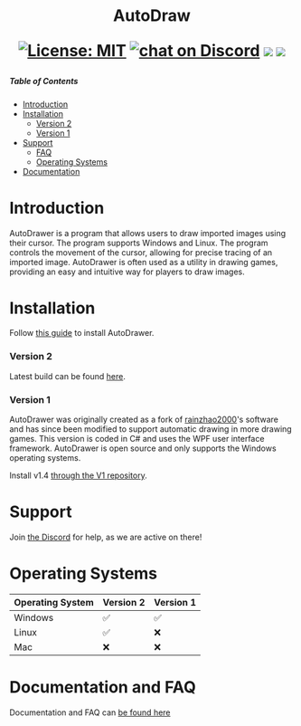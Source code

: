 <h1 align="center">
AutoDraw
<br>

[![License: MIT](https://img.shields.io/badge/License-MIT-yellow.svg)](https://opensource.org/licenses/MIT)
<a href="https://discord.gg/rwvUFraDnb" alt="Discord">
<img src="https://img.shields.io/discord/937117805805989890?logo=discord"
alt="chat on Discord"></a>
<a href="https://github.com/badges/auto-draw/autodraw" alt="Activity">
<img src="https://img.shields.io/github/commit-activity/m/auto-draw/autodraw" /></a>
<a href="https://github.com/badges/auto-draw/autodraw" alt="Last Commit">
<img src="https://img.shields.io/github/last-commit/auto-draw/autodraw" /></a>
</h1>

##### Table of Contents

- [Introduction](#Introduction)
- [Installation](#Installation)
    - [Version 2](#Version2)
    - [Version 1](#Version1)
- [Support](#Support)
    - [FAQ](#FAQ)
    - [Operating Systems](#OperatingSystems)
- [Documentation](#Documentation)

<p>
<a name="Introduction"/>
<h1> Introduction </h1>
AutoDrawer is a program that allows users to draw imported images using their cursor. The program supports Windows and Linux. The program controls the movement of the cursor, allowing for precise tracing of an imported image. AutoDrawer is often used as a utility in drawing games, providing an easy and intuitive way for players to draw images.
<a name="Installation"/>
<h1> Installation </h1>

Follow [this guide](https://github.com/auto-draw/autodraw/releases) to install AutoDrawer.

<a name="Version2"/>
<h3> Version 2 </h3>
Latest build can be found <a href="https://github.com/auto-draw/autodraw/releases/latest" alt="Discord">here</a>.
</a>
<a name="Version1"/>
<h3> Version 1</h3>

AutoDrawer was originally created as a fork of [rainzhao2000](https://github.com/rainzhao2000/autodrawer)'s software and
has since been modified to support automatic drawing in more drawing games. This version is coded in C# and uses the WPF
user interface framework. AutoDrawer is open source and only supports the Windows operating systems.
</p>

Install v1.4 [through the V1 repository](https://github.com/AlexDalas/autodrawer/).

<a name="Support"/>
<h1> Support </h1>

Join [the Discord](https://discord.gg/rwvUFraDnb) for help, as we are active on there!

<a name="OperatingSystems"/>
<h1> Operating Systems </h1>
</a>

| Operating System | Version 2          | Version 1          |
|------------------|--------------------|--------------------|
| Windows          | :white_check_mark: | :white_check_mark: |
| Linux            | :white_check_mark: | :x:                |
| Mac              | :x:                | :x:                |

<a name="Documentation"/>
<a name="FAQ"/>
<h1> Documentation and FAQ</h1>

Documentation and FAQ can [be found here](https://auto-draw.com/wiki)
</a>
